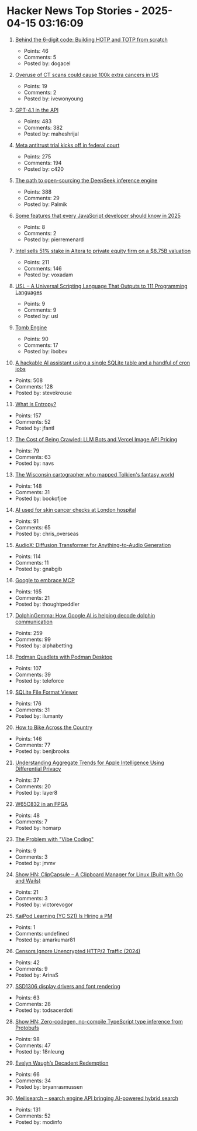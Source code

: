 # Hacker News Top Stories - 2025-04-15 03:16:09

1. [Behind the 6-digit code: Building HOTP and TOTP from scratch](https://blog.dogac.dev/how-do-one-time-passwords-work/)
   - Points: 46
   - Comments: 5
   - Posted by: dogacel

2. [Overuse of CT scans could cause 100k extra cancers in US](https://www.icr.ac.uk/about-us/icr-news/detail/overuse-of-ct-scans-could-cause-100-000-extra-cancers-in-us)
   - Points: 19
   - Comments: 2
   - Posted by: ivewonyoung

3. [GPT-4.1 in the API](https://openai.com/index/gpt-4-1/)
   - Points: 483
   - Comments: 382
   - Posted by: maheshrijal

4. [Meta antitrust trial kicks off in federal court](https://www.axios.com/pro/tech-policy/2025/04/14/ftc-meta-antitrust-trial-kicks-off-in-federal-court)
   - Points: 275
   - Comments: 194
   - Posted by: c420

5. [The path to open-sourcing the DeepSeek inference engine](https://github.com/deepseek-ai/open-infra-index/tree/main/OpenSourcing_DeepSeek_Inference_Engine)
   - Points: 388
   - Comments: 29
   - Posted by: Palmik

6. [Some features that every JavaScript developer should know in 2025](https://waspdev.com/articles/2025-04-06/features-that-every-js-developer-must-know-in-2025)
   - Points: 8
   - Comments: 2
   - Posted by: pierremenard

7. [Intel sells 51% stake in Altera to private equity firm on a $8.75B valuation](https://newsroom.intel.com/corporate/intel-partner-deal-news-april2025)
   - Points: 211
   - Comments: 146
   - Posted by: voxadam

8. [USL – A Universal Scripting Language That Outputs to 111 Programming Languages](https://townsendatomics.gumroad.com/l/usl)
   - Points: 9
   - Comments: 9
   - Posted by: usl

9. [Tomb Engine](https://tombengine.com/)
   - Points: 90
   - Comments: 17
   - Posted by: ibobev

10. [A hackable AI assistant using a single SQLite table and a handful of cron jobs](https://www.geoffreylitt.com/2025/04/12/how-i-made-a-useful-ai-assistant-with-one-sqlite-table-and-a-handful-of-cron-jobs)
   - Points: 508
   - Comments: 128
   - Posted by: stevekrouse

11. [What Is Entropy?](https://jasonfantl.com/posts/What-is-Entropy/)
   - Points: 157
   - Comments: 52
   - Posted by: jfantl

12. [The Cost of Being Crawled: LLM Bots and Vercel Image API Pricing](https://metacast.app/blog/engineering/postmortem-llm-bots-image-optimization)
   - Points: 79
   - Comments: 63
   - Posted by: navs

13. [The Wisconsin cartographer who mapped Tolkien's fantasy world](https://www.wpr.org/news/wisconsin-cartographer-karen-wynn-fonstad-mapped-tolkien-fantasy-world-oshkosh)
   - Points: 148
   - Comments: 31
   - Posted by: bookofjoe

14. [AI used for skin cancer checks at London hospital](https://www.bbc.com/news/articles/czd3ygd7mrno)
   - Points: 91
   - Comments: 65
   - Posted by: chris_overseas

15. [AudioX: Diffusion Transformer for Anything-to-Audio Generation](https://zeyuet.github.io/AudioX/)
   - Points: 114
   - Comments: 11
   - Posted by: gnabgib

16. [Google to embrace MCP](https://techcrunch.com/2025/04/09/google-says-itll-embrace-anthropics-standard-for-connecting-ai-models-to-data/)
   - Points: 165
   - Comments: 21
   - Posted by: thoughtpeddler

17. [DolphinGemma: How Google AI is helping decode dolphin communication](https://blog.google/technology/ai/dolphingemma/)
   - Points: 259
   - Comments: 99
   - Posted by: alphabetting

18. [Podman Quadlets with Podman Desktop](https://podman-desktop.io/blog/podman-quadlet)
   - Points: 107
   - Comments: 39
   - Posted by: teleforce

19. [SQLite File Format Viewer](https://sqlite-internal.pages.dev)
   - Points: 176
   - Comments: 31
   - Posted by: ilumanty

20. [How to Bike Across the Country](https://www.brooks.team/posts/how-to-bike-across-the-country/)
   - Points: 146
   - Comments: 77
   - Posted by: benjbrooks

21. [Understanding Aggregate Trends for Apple Intelligence Using Differential Privacy](https://machinelearning.apple.com/research/differential-privacy-aggregate-trends)
   - Points: 37
   - Comments: 20
   - Posted by: layer8

22. [W65C832 in an FPGA](https://www.mikekohn.net/micro/w65c832_fpga.php)
   - Points: 48
   - Comments: 7
   - Posted by: homarp

23. [The Problem with "Vibe Coding"](https://dylanbeattie.net/2025/04/11/the-problem-with-vibe-coding.html)
   - Points: 9
   - Comments: 3
   - Posted by: jmmv

24. [Show HN: ClipCapsule – A Clipboard Manager for Linux (Built with Go and Wails)](https://github.com/Victor-Evogor/clipcapsule)
   - Points: 21
   - Comments: 3
   - Posted by: victorevogor

25. [KaiPod Learning (YC S21) Is Hiring a PM](https://www.ycombinator.com/companies/kaipod-learning/jobs/TgR2OZg-senior-product-manager)
   - Points: 1
   - Comments: undefined
   - Posted by: amarkumar81

26. [Censors Ignore Unencrypted HTTP/2 Traffic (2024)](https://upb-syssec.github.io/blog/2024/http2/)
   - Points: 42
   - Comments: 9
   - Posted by: ArinaS

27. [SSD1306 display drivers and font rendering](https://subalpinecircuits.com/ssd1306-and-font-rendering/)
   - Points: 63
   - Comments: 28
   - Posted by: todsacerdoti

28. [Show HN: Zero-codegen, no-compile TypeScript type inference from Protobufs](https://github.com/nathanhleung/protobuf-ts-types)
   - Points: 98
   - Comments: 47
   - Posted by: 18nleung

29. [Evelyn Waugh’s Decadent Redemption](https://libertiesjournal.com/online-articles/evelyn-waughs-decadent-redemption/)
   - Points: 66
   - Comments: 34
   - Posted by: bryanrasmussen

30. [Meilisearch – search engine API bringing AI-powered hybrid search](https://github.com/meilisearch/meilisearch)
   - Points: 131
   - Comments: 52
   - Posted by: modinfo

